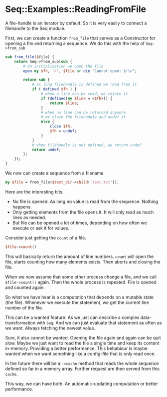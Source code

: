 # Seq::Examples::ReadingFromFile

A file-handle is an iterator by default. So it is very easily to
connect a filehandle to the Seq module.

First, we can create a function `from_file` that serves as a Constructor
for opening a file and returning a sequence. We do this with the help
of `Seq->from_sub`

```perl
sub from_file($file) {
    return Seq->from_sub(sub {
        # On initialization we open the file
        open my $fh, '<', $file or die "Cannot open: $!\n";

        return sub {
            # as long filehandle is defined we read from it
            if ( defined $fh ) {
                # when a line can be read, we return it
                if (defined(my $line = <$fh>)) {
                    return $line;
                }
                # when no line can be returned anymore
                # we close the filehandle and undef it
                else {
                    close $fh;
                    $fh = undef;
                }
            }
            # when filehandle is not defined, we return undef
            return undef;
        };
    });
}
```

We now can create a sequence from a filename.

```perl
my $file = from_file($test_dir->child('text.txt'));
```

Here are the interesting bits.

* No file is opened. As long no value is read from the sequence. Nothing happens.
* Only getting elements from the file opens it. It will only read as much
  lines as needed.
* But file can be opened a lot of times, depending on how often we execute or ask
  it for values.


Consider just getting the `count` of a file.

```perl
$file->count()
```

This will basically return the amount of line numbers. `count` will open the
file, starts counting how many elements exists. Then aborts and closing
the file.

When we now assume that some other process change a file, and we call
`$file->count()` again. Then the whole process is repeated. File is opened
and counted again.

So what we have hear is a computation that depends on a mutable state (the
file). Whenever we execute the statement, we get the current line number
of the file.

This can be a wanted feature. As we just can describe a complex
data-transformation with `Seq`. And we can just evaluate that statement
as often as we want. Always fetching the newest value.

Sure, it also cannot be wanted. Opening the file again and again can be quit
slow. Maybe we just want to read the file a single time and keep its content
in-memory. Providing a better performance. This behabiour is maybe wanted
when we want something like a config-file that is only read once.

In the future there will be a `->cache` method that reads the whole
sequence defined so far in a memory array. Further request are
then served from this `cache`.

This way, we can have both. An automatic-updating computation or better
performance.
